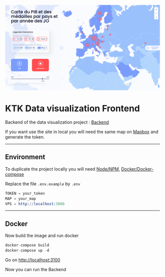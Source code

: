 ![map](./public/asset/img/ktk-readme.png)

# KTK Data visualization Frontend

Backend of the data visualization project : [Backend](https://github.com/Coyls/ktk-dataviz-backend/)

If you want use the site in local you will need the same map on [Mapbox](https://www.mapbox.com/) and generate the token.

---

## Environment

To duplicate the project locally you will need [Node/NPM](https://nodejs.dev/), [Docker/Docker-compose](https://www.docker.com/)

Replace the file `.env.example` by `.env`

```s
TOKEN = your_token
MAP = your_map
VPS = http://localhost:3000
```

---

## Docker

Now build the image and run docker

```s
docker-compose build
docker-compose up -d
```

Go on [http://localhost:3100](http://localhost:3100)

Now you can run the Backend

